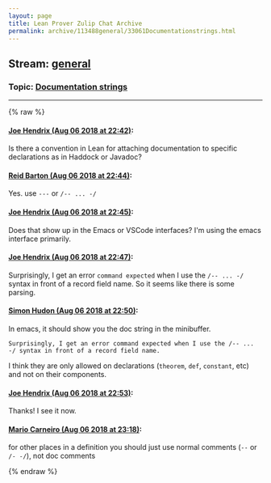 ```yaml
---
layout: page
title: Lean Prover Zulip Chat Archive 
permalink: archive/113488general/33061Documentationstrings.html
---
```


## Stream: [general](index.html)
### Topic: [Documentation strings](33061Documentationstrings.html)

---


{% raw %}
#### [ Joe Hendrix (Aug 06 2018 at 22:42)](https://leanprover.zulipchat.com/#narrow/stream/113488-general/topic/Documentation%20strings/near/131003087):
Is there a convention in Lean for attaching documentation to specific declarations as in Haddock or Javadoc?

#### [ Reid Barton (Aug 06 2018 at 22:44)](https://leanprover.zulipchat.com/#narrow/stream/113488-general/topic/Documentation%20strings/near/131003136):
Yes. use `---` or `/-- ... -/`

#### [ Joe Hendrix (Aug 06 2018 at 22:45)](https://leanprover.zulipchat.com/#narrow/stream/113488-general/topic/Documentation%20strings/near/131003264):
Does that show up in the Emacs or VSCode interfaces?  I'm using the emacs interface primarily.

#### [ Joe Hendrix (Aug 06 2018 at 22:47)](https://leanprover.zulipchat.com/#narrow/stream/113488-general/topic/Documentation%20strings/near/131003391):
Surprisingly, I get an error `command expected` when I use the `/-- ... -/` syntax in front of a record field name.  So it seems like there is some parsing.

#### [ Simon Hudon (Aug 06 2018 at 22:50)](https://leanprover.zulipchat.com/#narrow/stream/113488-general/topic/Documentation%20strings/near/131003541):
In emacs, it should show you the doc string in the minibuffer. 

```quote
Surprisingly, I get an error command expected when I use the /-- ... -/ syntax in front of a record field name.
```

I think they are only allowed on declarations (`theorem`, `def`, `constant`, etc) and not on their components.

#### [ Joe Hendrix (Aug 06 2018 at 22:53)](https://leanprover.zulipchat.com/#narrow/stream/113488-general/topic/Documentation%20strings/near/131003709):
Thanks!  I see it now.

#### [ Mario Carneiro (Aug 06 2018 at 23:18)](https://leanprover.zulipchat.com/#narrow/stream/113488-general/topic/Documentation%20strings/near/131004824):
for other places in a definition you should just use normal comments (`--` or `/- -/`), not doc comments


{% endraw %}
